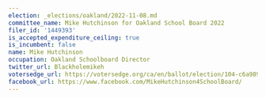 ```yaml
---
election: _elections/oakland/2022-11-08.md
committee_name: Mike Hutchinson for Oakland School Board 2022
filer_id: '1449393'
is_accepted_expenditure_ceiling: true
is_incumbent: false
name: Mike Hutchinson
occupation: Oakland Schoolboard Director
twitter_url: Blackholemikeh
votersedge_url: https://votersedge.org/ca/en/ballot/election/104-c6a989/address/null/zip/94611/contests/contest/24211/candidate/158594?&cty=ca%2falm&date=2022-11-08
facebook_url: https://www.facebook.com/MikeHutchinson4SchoolBoard/
---
```

